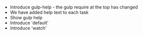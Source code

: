 * Introduce gulp-help - the gulp require at the top has changed
* We have added help text to each task
* Show gulp help
* Introduce 'default'
* Introduce 'watch'